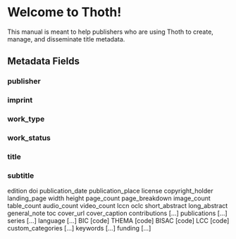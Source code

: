 # Welcome to Thoth!

This manual is meant to help publishers who are using Thoth to create, manage, and disseminate title metadata.

## Metadata Fields

### publisher

### imprint

### work_type

### work_status

### title

### subtitle

edition
doi
publication_date
publication_place
license
copyright_holder
landing_page
width
height
page_count
page_breakdown
image_count
table_count
audio_count
video_count
lccn
oclc
short_abstract
long_abstract
general_note
toc
cover_url
cover_caption
contributions [...]
publications [...]
series [...]
language [...]
BIC [code]
THEMA [code]
BISAC [code]
LCC [code]
custom_categories [...]
keywords [...]
funding [...]

